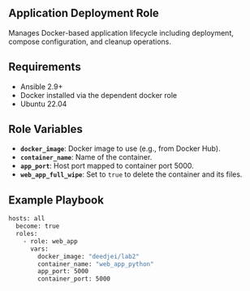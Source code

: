 ## Application Deployment Role
Manages Docker-based application lifecycle including deployment, compose configuration, and cleanup operations.

Requirements
------------

- Ansible 2.9+
- Docker installed via the dependent docker role
- Ubuntu 22.04

Role Variables
--------------
- **`docker_image`**: Docker image to use (e.g., from Docker Hub).
- **`container_name`**: Name of the container.
- **`app_port`**: Host port mapped to container port 5000.
- **`web_app_full_wipe`**: Set to `true` to delete the container and its files.

Example Playbook
----------------
```bash
hosts: all
  become: true
  roles:
    - role: web_app
      vars:
        docker_image: "deedjei/lab2"
        container_name: "web_app_python"
        app_port: 5000
        container_port: 5000
```
